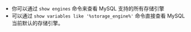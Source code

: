 

- 你可以通过 `show engines` 命令来查看 MySQL 支持的所有存储引擎
- 可以通过 `show variables like '%storage_engine%'` 命令直接查看 MySQL 当前默认的存储引擎。